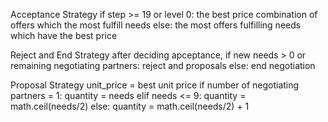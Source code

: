 Acceptance Strategy
  if step >= 19 or level 0:
    the best price combination of offers which the most fulfill needs
  else:
    the most offers fulfilling needs which have the best price

Reject and End Strategy
  after deciding apceptance, 
  if new needs > 0 or remaining negotiating partners:
    reject and proposals
  else:
    end negotiation

Proposal Strategy
  unit_price = best unit price
  if number of negotiating partners = 1:
    quantity = needs
  elif needs <= 9:
    quantity = math.ceil(needs/2)
  else:
    quantity = math.ceil(needs/2) + 1
